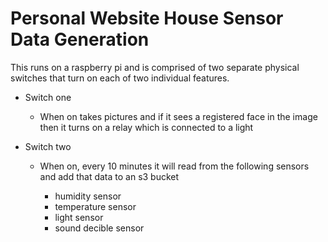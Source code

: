 # Personal Website House Sensor Data Generation

This runs on a raspberry pi and is comprised of two separate physical switches that turn on each of two individual features.

* Switch one

    * When on takes pictures and if it sees a registered face in the image then it turns on a relay which is connected to a light

* Switch two

    * When on, every 10 minutes it will read from the following sensors and add that data to an s3 bucket

        * humidity sensor
        * temperature sensor
        * light sensor 
        * sound decible sensor